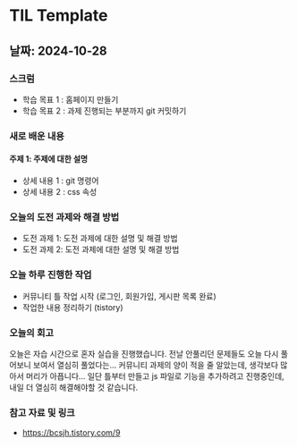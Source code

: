 # TIL Template

## 날짜: 2024-10-28

### 스크럼
- 학습 목표 1 : 홈페이지 만들기
- 학습 목표 2 : 과제 진행되는 부분까지 git 커밋하기

### 새로 배운 내용
#### 주제 1: 주제에 대한 설명
- 상세 내용 1 : git 명령어
- 상세 내용 2 : css 속성

### 오늘의 도전 과제와 해결 방법
- 도전 과제 1: 도전 과제에 대한 설명 및 해결 방법
- 도전 과제 2: 도전 과제에 대한 설명 및 해결 방법

### 오늘 하루 진행한 작업
- 커뮤니티 틀 작업 시작 (로그인, 회원가입, 게시판 목록 완료)
- 작업한 내용 정리하기 (tistory)

### 오늘의 회고
오늘은 자습 시간으로 혼자 실습을 진행했습니다.
전날 안풀리던 문제들도 오늘 다시 풀어보니 보여서 열심히 풀었다는...
커뮤니티 과제의 양이 적을 줄 알았는데, 생각보다 많아서 머리가 아픕니다...
일단 틀부터 만들고 js 파일로 기능을 추가하려고 진행중인데, 내일 더 열심히 해결해야할 것 같습니다.

### 참고 자료 및 링크
- https://bcsjh.tistory.com/9
